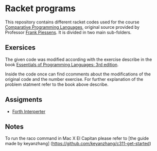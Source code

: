# Racket programs

This repository contains different racket codes used for the course [Comparative Programming Languages](https://onderwijsaanbod.kuleuven.be/syllabi/e/H0S01AE.htm#activetab=doelstellingen_idp34784), original source provided by Professor [Frank Piessens](http://www.kuleuven.be/wieiswie/en/person/00018905). It is divided in two main sub-folders.
 
## Exersices

The given code was modified according with the exercise describe in the book [Essentials of Programming Languages: 3rd edition](http://www.eopl3.com/).

Inside the code once can find ccomments about the modifications of the original code and the number exercise. For further explanation of the problem statment refer to the book above describe.

## Assigments 

* [Forth Interperter](https://github.com/dapp1990/racketPrograms/tree/master/Assigments/ForthInterpreter)

## Notes

To run the raco command in Mac X El Capitan please refer to [the guide made by keyanzhang] (https://github.com/keyanzhang/c311-get-started)